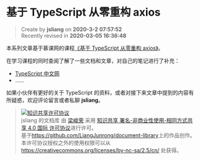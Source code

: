 基于 TypeScript 从零重构 axios
===

> Create by **jsliang** on **2020-3-2 07:57:52**  
> Recently revised in **2020-03-05 16:36:48**

本系列文章基于慕课网的课程[《基于 TypeScript 从零重构 axios》](https://coding.imooc.com/class/330.html)。

在学习课程的同时查阅了解了一些文档和文章，对自己的笔记进行了补充：

* [TypeScript 中文网](https://www.tslang.cn/index.html)
* ……

如果小伙伴有更好的关于 TypeScript 的资料，或者对接下来文章中提到的内容有所疑惑，欢迎评论留言或者私聊 **jsliang**。

> <a rel="license" href="http://creativecommons.org/licenses/by-nc-sa/4.0/"><img alt="知识共享许可协议" style="border-width:0" src="https://i.creativecommons.org/l/by-nc-sa/4.0/88x31.png" /></a><br /><span xmlns:dct="http://purl.org/dc/terms/" property="dct:title">jsliang 的文档库</span> 由 <a xmlns:cc="http://creativecommons.org/ns#" href="https://github.com/LiangJunrong/document-library" property="cc:attributionName" rel="cc:attributionURL">梁峻荣</a> 采用 <a rel="license" href="http://creativecommons.org/licenses/by-nc-sa/4.0/">知识共享 署名-非商业性使用-相同方式共享 4.0 国际 许可协议</a>进行许可。<br />基于<a xmlns:dct="http://purl.org/dc/terms/" href="https://github.com/LiangJunrong/document-library" rel="dct:source">https://github.com/LiangJunrong/document-library</a>上的作品创作。<br />本许可协议授权之外的使用权限可以从 <a xmlns:cc="http://creativecommons.org/ns#" href="https://creativecommons.org/licenses/by-nc-sa/2.5/cn/" rel="cc:morePermissions">https://creativecommons.org/licenses/by-nc-sa/2.5/cn/</a> 处获得。
